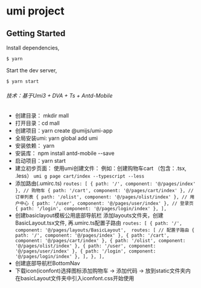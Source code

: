 # umi project

## Getting Started

Install dependencies,

```bash
$ yarn
```

Start the dev server,

```bash
$ yarn start
```
###### 技术：基于Umi3 + DVA + Ts + Antd-Mobile
- 创建目录： mkdir mall
- 打开目录：cd mall
- 创建项目：yarn create @umijs/umi-app
- 全局安装umi: yarn global add umi
- 安装依赖： yarn
- 安装库： npm install antd-mobile --save
- 启动项目：yarn start
- 建立初步页面：
使用umi创建文件：
例如：创建购物车cart （包含：.tsx, .less）
`umi g page cart/index --typescript --less`
- 添加路由(.umirc.ts)
`routes: [
    { path: '/', component: '@/pages/index' },
    // 购物车
    { path: '/cart', component: '@/pages/cart/index' },
    // 订单列表
    { path: '/olist', component: '@/pages/olist/index' },
    // 用户中心
    { path: '/user', component: '@/pages/user/index' },
    // 登录页
    { path: '/login', component: '@/pages/login/index' },
  ],`
- 创建basiclayout模板公用底部导航栏
  添加layouts文件夹，创建BasicLayout.tsx文件, 再.umirc.ts配置子路由
  `
    routes: [
    { path: '/', 
      component: '@/pages/layouts/BasicLayout', 
      routes: [
        // 配置子路由
        { path: '/', component: '@/pages/index' },
        { path: '/cart', component: '@/pages/cart/index' },
        { path: '/olist', component: '@/pages/olist/index' },
        { path: '/user', component: '@/pages/user/index' },
        { path: '/login', component: '@/pages/login/index' },
      ],
    },
  ],
  `
- 创建底部导航栏BottomNav
- 下载icon(iconfont)选择图标添加购物车 -> 添加代码 -> 放到static文件夹内
  在basicLayout文件夹中引入iconfont.css开始使用